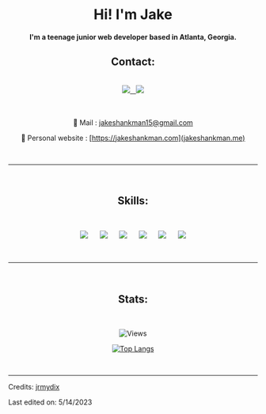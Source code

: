 
<h1 align="center">Hi! I'm Jake</h1>
<h4 align="center">I'm a teenage junior web developer based in Atlanta, Georgia.</h4>

<h2 align="center">Contact:</h2><br>

<div align="center">
<a href="https://www.linkedin.com/in/jake-shankman-1182a321a/"><img src="https://img.shields.io/badge/-LinkedIn-0a66c2?style=for-the-badge&logo=linkedin&logoColor=fff&labelColor=282828"</a>&nbsp;&nbsp;&nbsp;<a href="https://github.com/JakeS-dot"><img src="https://img.shields.io/badge/-Github-f0f6fc?style=for-the-badge&logo=github&logoColor=fff&labelColor=282828"></a>

<br><br>
📧 Mail : jakeshankman15@gmail.com

🔗 Personal website : [https://jakeshankman.com](jakeshankman.me)

</div><br>

<hr>

<br><h2 align="center">Skills:</h2><br>

<p>
<div align="center">
  <img src="https://img.shields.io/badge/-HTML-ff6600?style=for-the-badge&logo=html5&logoColor=ff6600&labelColor=282828">
    &nbsp;&nbsp;&nbsp;&nbsp;

<img src="https://img.shields.io/badge/-CSS-264ee4?style=for-the-badge&logo=css3&logoColor=264ee4&labelColor=282828">
  &nbsp;&nbsp;&nbsp;&nbsp;
<img src="https://img.shields.io/badge/-JavaScript-f7df1e?style=for-the-badge&logo=javascript&logoColor=f7df1e&labelColor=282828">
  &nbsp;&nbsp;&nbsp;&nbsp;
<img src="https://img.shields.io/badge/-React-5cd9ff?style=for-the-badge&logo=react&logoColor=5cd9ff&labelColor=282828">
    &nbsp;&nbsp;&nbsp;&nbsp;

<img src="https://img.shields.io/badge/-Next.JS-a8b9c0?style=for-the-badge&logo=next.js&logoColor=a8b9c0&labelColor=282828">
    &nbsp;&nbsp;&nbsp;&nbsp;

<img src="https://img.shields.io/badge/-Git-f05030?style=for-the-badge&logo=git&logoColor=f05030&labelColor=282828">

</div>
</p><br>

<hr>

<br><h2 align="center">Stats:</h2><br>

<div align="center">

![Views](https://komarev.com/ghpvc/?username=JakeS-dot&label=Profile+visitors:)

[![Top Langs](https://github-readme-stats.vercel.app/api/top-langs/?username=JakeS-dot&layout=compact&theme=dark)](https://github.com/JakeS-dot)

</div><br>

---

Credits: [jrmydix](https://github.com/jrmydix)

Last edited on: 5/14/2023
